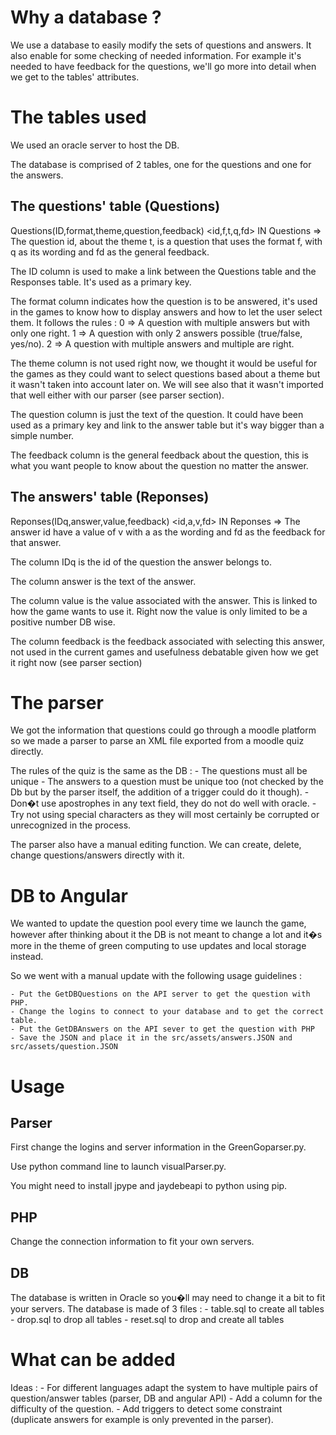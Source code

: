 # Why a database ?

We use a database to easily modify the sets of questions and answers.
It also enable for some checking of needed information.
For example it's needed to have feedback for the questions, we'll go more into detail when we get to the tables' attributes.

# The tables used

We used an oracle server to host the DB.

The database is comprised of 2 tables, one for the questions and one for the answers.

## The questions' table (Questions)

Questions(ID,format,theme,question,feedback)
<id,f,t,q,fd> IN Questions => The question id, about the theme t, is a question that uses the format f, with q as its wording and fd as the general feedback.

The ID column is used to make a link between the Questions table and the Responses table. It's used as a primary key.

The format column indicates how the question is to be answered, it's used in the games to know how to display answers and how to let the user select them.
It follows the rules :
0 => A question with multiple answers but with only one right.
1 => A question with only 2 answers possible (true/false, yes/no).
2 => A question with multiple answers and multiple are right.

The theme column is not used right now, we thought it would be useful for the games as they could want to select questions based about a theme but it wasn't taken into account later on.
We will see also that it wasn't imported that well either with our parser (see parser section).

The question column is just the text of the question. It could have been used as a primary key and link to the answer table but it's way bigger than a simple number.

The feedback column is the general feedback about the question, this is what you want people to know about the question no matter the answer.

## The answers' table (Reponses)

Reponses(IDq,answer,value,feedback)
<id,a,v,fd> IN Reponses => The answer id have a value of v with a as the wording and fd as the feedback for that answer.

The column IDq is the id of the question the answer belongs to.

The column answer is the text of the answer.

The column value is the value associated with the answer. This is linked to how the game wants to use it. Right now the value is only limited to be a positive number DB wise.

The column feedback is the feedback associated with selecting this answer, not used in the current games and usefulness debatable given how we get it right now (see parser section)

# The parser

We got the information that questions could go through a moodle platform so we made a parser to parse an XML file exported from a moodle quiz directly.

The rules of the quiz is the same as the DB :
	- The questions must all be unique
	- The answers to a question must be unique too (not checked by the Db but by the parser itself, the addition of a trigger could do it though).
	- Don�t use apostrophes in any text field, they do not do well with oracle.
	- Try not using special characters as they will most certainly be corrupted or unrecognized in the process.

The parser also have a manual editing function. We can create, delete, change questions/answers directly with it.

# DB to Angular

We wanted to update the question pool every time we launch the game, however after thinking about it the DB is not meant to change a lot and it�s more in the theme of green computing to use updates and local storage instead.

So we went with a manual update with the following usage guidelines :

	- Put the GetDBQuestions on the API server to get the question with PHP.
	- Change the logins to connect to your database and to get the correct table.
	- Put the GetDBAnswers on the API sever to get the question with PHP
	- Save the JSON and place it in the src/assets/answers.JSON and src/assets/question.JSON

# Usage

## Parser

First change the logins and server information in the GreenGoparser.py.

Use python command line to launch visualParser.py.

You might need to install jpype and jaydebeapi to python using pip.

## PHP

Change the connection information to fit your own servers.

## DB

The database is written in Oracle so you�ll may need to change it a bit to fit your servers.
The database is made of 3 files :
	- table.sql to create all tables
	- drop.sql to drop all tables
	- reset.sql to drop and create all tables

# What can be added

Ideas :
	- For different languages adapt the system to have multiple pairs of question/answer tables (parser, DB and angular API)
	- Add a column for the difficulty of the question.
	- Add triggers to detect some constraint (duplicate answers for example is only prevented in the parser).
